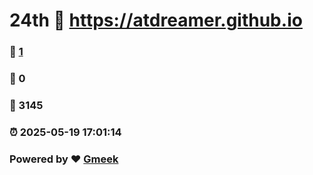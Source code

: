 # 24th :link: https://atdreamer.github.io 
### :page_facing_up: [1](https://atdreamer.github.io/tag.html) 
### :speech_balloon: 0 
### :hibiscus: 3145 
### :alarm_clock: 2025-05-19 17:01:14 
### Powered by :heart: [Gmeek](https://github.com/Meekdai/Gmeek)
